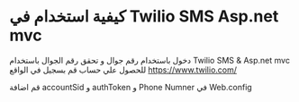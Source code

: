 # كيفية استخدام  في Twilio SMS Asp.net mvc
 دخول باستخدام رقم جوال و  تحقق رقم الجوال باستخدام  Twilio SMS  &amp; Asp.net mvc
 للحصول علي حساب قم بسجيل في الواقع 
 https://www.twilio.com/
 
 قم اضافة accountSid و authToken  و Phone Numner في  Web.config
 
  
